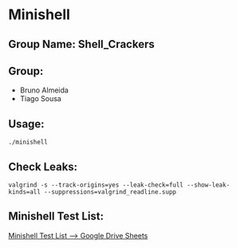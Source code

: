 
# Minishell

## Group Name: Shell_Crackers

## Group:

- Bruno Almeida
- Tiago Sousa

## Usage:

`./minishell`

## Check Leaks:

`valgrind -s --track-origins=yes --leak-check=full --show-leak-kinds=all --suppressions=valgrind_readline.supp`

## Minishell Test List:

[Minishell Test List --> Google Drive Sheets](https://docs.google.com/spreadsheets/d/1xfEmTvdgWb6z7qeyYBdVXCNC3XkYA8FPeYnBQtZGbYI/edit?pli=1&gid=0#gid=0)